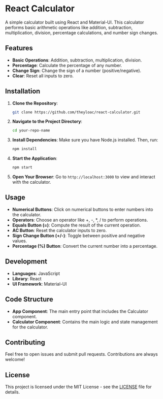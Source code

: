 # React Calculator

A simple calculator built using React and Material-UI. This calculator performs basic arithmetic operations like addition, subtraction, multiplication, division, percentage calculations, and number sign changes.

## Features

- **Basic Operations**: Addition, subtraction, multiplication, division.
- **Percentage**: Calculate the percentage of any number.
- **Change Sign**: Change the sign of a number (positive/negative).
- **Clear**: Reset all inputs to zero.

## Installation

1. **Clone the Repository**:
    ```bash
    git clone https://github.com/theyloac/react-calculator.git
    ```

2. **Navigate to the Project Directory**:
    ```bash
    cd your-repo-name
    ```

3. **Install Dependencies**:
    Make sure you have Node.js installed. Then, run:
    ```bash
    npm install
    ```

4. **Start the Application**:
    ```bash
    npm start
    ```

5. **Open Your Browser**:
    Go to `http://localhost:3000` to view and interact with the calculator.

## Usage

- **Numerical Buttons**: Click on numerical buttons to enter numbers into the calculator.
- **Operators**: Choose an operator like +, -, *, / to perform operations.
- **Equals Button (=)**: Compute the result of the current operation.
- **AC Button**: Reset the calculator inputs to zero.
- **Sign Change Button (+/-)**: Toggle between positive and negative values.
- **Percentage (%) Button**: Convert the current number into a percentage.

## Development

- **Languages**: JavaScript
- **Library**: React
- **UI Framework**: Material-UI

## Code Structure

- **App Component**: The main entry point that includes the Calculator component.
- **Calculator Component**: Contains the main logic and state management for the calculator.

## Contributing

Feel free to open issues and submit pull requests. Contributions are always welcome!

## License

This project is licensed under the MIT License - see the [LICENSE](LICENSE) file for details.
